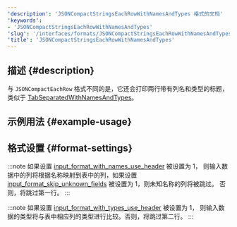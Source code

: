 ```yaml
---
'description': 'JSONCompactStringsEachRowWithNamesAndTypes 格式的文档'
'keywords':
- 'JSONCompactStringsEachRowWithNamesAndTypes'
'slug': '/interfaces/formats/JSONCompactStringsEachRowWithNamesAndTypes'
'title': 'JSONCompactStringsEachRowWithNamesAndTypes'
---
```


## 描述 {#description}

与 `JSONCompactEachRow` 格式不同的是，它还会打印两行带有列名和类型的标题，类似于 [TabSeparatedWithNamesAndTypes](/interfaces/formats/TabSeparatedRawWithNamesAndTypes)。

## 示例用法 {#example-usage}

## 格式设置 {#format-settings}

:::note
如果设置 [input_format_with_names_use_header](/operations/settings/settings-formats.md/#input_format_with_names_use_header) 被设置为 1，
则输入数据中的列将根据名称映射到表中的列，如果设置 [input_format_skip_unknown_fields](/operations/settings/settings-formats.md/#input_format_skip_unknown_fields) 被设置为 1，则未知名称的列将被跳过。
否则，将跳过第一行。
:::

:::note
如果设置 [input_format_with_types_use_header](/operations/settings/settings-formats.md/#input_format_with_types_use_header) 被设置为 1，
则输入数据的类型将与表中相应列的类型进行比较。否则，将跳过第二行。
:::
